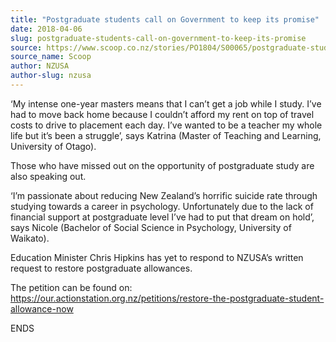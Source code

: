 ```yaml
---
title: "Postgraduate students call on Government to keep its promise"
date: 2018-04-06
slug: postgraduate-students-call-on-government-to-keep-its-promise
source: https://www.scoop.co.nz/stories/PO1804/S00065/postgraduate-students-call-on-government-to-keep-its-promise.htm
source_name: Scoop
author: NZUSA
author-slug: nzusa
---
```


<p>‘My intense one-year masters means that I can’t get
a job while I study. I’ve had to move back home because I
couldn’t afford my rent on top of travel costs to drive to
placement each day. I’ve wanted to be a teacher my whole
life but it’s been a struggle’, says Katrina (Master of
Teaching and Learning, University of Otago).</p>

<p>Those
who have missed out on the opportunity of postgraduate study
are also speaking out.</p>

<p>‘I’m passionate about
reducing New Zealand’s horrific suicide rate through
studying towards a career in psychology. Unfortunately due
to the lack of financial support at postgraduate level
I’ve had to put that dream on hold’, says Nicole
(Bachelor of Social Science in Psychology, University of
Waikato).</p>

<p>Education Minister Chris Hipkins has yet
to respond to NZUSA’s written request to restore
postgraduate allowances.</p>

<p>The petition can be found
on: <a href="http://www.students.org.nz/r?u=https%3A%2F%2Four.actionstation.org.nz%2Fpetitions%2Frestore-the-postgraduate-student-allowance-now&amp;e=96a217cc8fd583b68bf0086c230fcdc10c832467&amp;utm_source=students&amp;utm_medium=email&amp;utm_campaign=postgrad1&amp;n=1" target="_blank">https://our.actionstation.org.nz/petitions/restore-the-postgraduate-student-allowance-now</a></p>

<p>ENDS</p>